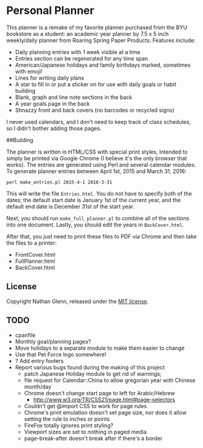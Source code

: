 # Personal Planner

This planner is a remake of my favorite planner purchased from the BYU bookstore as a student: an academic year planner by 7.5 x 5 inch weekly/daily planner from Roaring Spring Paper Products. Features include:

* Daily planning entries with 1 week visible at a time
* Entries section can be regenerated for any time span
* American/Japanese holidays and family birthdays marked, sometimes with emoji!
* Lines for writing daily plans
* A star to fill in or put a sticker on for use with daily goals or habit building
* Blank, graph and line note sections in the back
* A year goals page in the back
* Shnazzy front and back covers (no barcodes or recycled signs)

I never used calendars, and I don't need to keep track of class schedules, so I didn't bother adding those pages.

##Building

The planner is written in HTML/CSS with special print styles, intended to simply be printed via Google Chrome (I believe it's the only browser that works). The entries are generated using Perl and several calendar modules. To generate planner entries between April 1st, 2015 and March 31, 2016:

    perl make_entries.pl 2015-4-1 2016-3-31

This will write the file `Entries.html`. You do not have to specify both of the dates; the default start date is January 1st of the current year, and the default end date is December 31st of the start year.

Next, you should run `make_full_planner.pl` to combine all of the sections into one document. Lastly, you should edit the years in `BackCover.html`. 

After that, you just need to print these files to PDF via Chrome and then take the files to a printer:

* FrontCover.html
* FullPlanner.html
* BackCover.html

## License

Copyright Nathan Glenn, released under the [MIT license](http://choosealicense.com/licenses/apache-2.0/).

## TODO
* cpanfile
* Monthly goal/planning pages?
* Move holidays to a separate module to make them easier to change
* Use that Pet Force logo somewhere!
* ? Add entry footers
* Report various bugs found during the making of this project
    - patch Japanese Holiday module to get rid of warnings;
    - file request for Calendar::China to allow gregorian year with Chinese month/day
    - Chrome doesn't change start page to left for Arabic/Hebrew
        + http://www.w3.org/TR/CSS21/page.html#page-selectors
    - Couldn't get @import CSS to work for page rules
    - Chrome's print emulation doesn't set page size, nor does it allow setting the rule to inches or points
    - FireFox totally ignores print styling?
    - Viewport sizes are set to nothing in paged media
    - page-break-after doesn't break after if there's a border